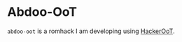 # Abdoo-OoT

`abdoo-oot` is a romhack I am developing using [HackerOoT](https://github.com/HackerN64/HackerOoT).